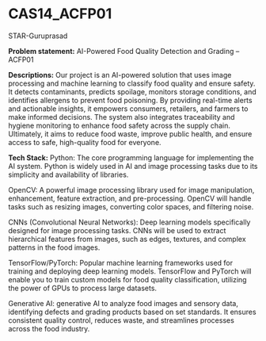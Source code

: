 # CAS14_ACFP01
STAR-Guruprasad

**Problem statement:** 
AI-Powered Food Quality Detection and Grading – ACFP01

**Descriptions:**
Our project is an AI-powered solution that uses image processing and machine learning to classify food quality and ensure safety. It detects contaminants, predicts spoilage, monitors storage conditions, and identifies allergens to prevent food poisoning. By providing real-time alerts and actionable insights, it empowers consumers, retailers, and farmers to make informed decisions. The system also integrates traceability and hygiene monitoring to enhance food safety across the supply chain. Ultimately, it aims to reduce food waste, improve public health, and ensure access to safe, high-quality food for everyone.

**Tech Stack:**
Python: The core programming language for implementing the AI system. Python is widely used in AI and image processing tasks due to its simplicity and availability of libraries.

OpenCV: A powerful image processing library used for image manipulation, enhancement, feature extraction, and pre-processing. OpenCV will handle tasks such as resizing images, converting color spaces, and filtering noise.

CNNs (Convolutional Neural Networks): Deep learning models specifically designed for image processing tasks. CNNs will be used to extract hierarchical features from images, such as edges, textures, and complex patterns in the food images.

TensorFlow/PyTorch: Popular machine learning frameworks used for training and deploying deep learning models. TensorFlow and PyTorch will enable you to train custom models for food quality classification, utilizing the power of GPUs to process large datasets.

Generative AI: generative AI to analyze food images and sensory data, identifying defects and grading products based on set standards. It ensures consistent quality control, reduces waste, and streamlines processes across the food industry.
